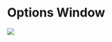 # Options Window

![](https://github.com/UltraEngine/Documentation/blob/master/Images/optionswindow.png?raw=true)
